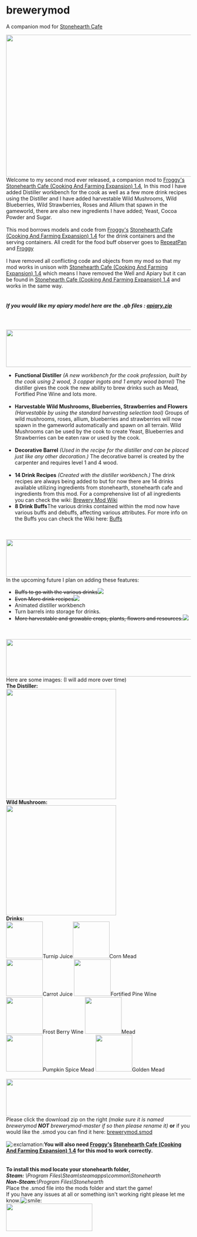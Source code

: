 # brewerymod
A companion mod for <a href="http://discourse.stonehearth.net/t/mod-stonehearth-cafe-cooking-and-farming-expansion-1-4/10159">Stonehearth Cafe</a>

<img src="https://cdn.discourse.org/business/uploads/stonehearth/original/3X/c/9/c9fc48f7bc15db3281fe6ca5d17ac161d7202885.png" width="613" height="387">
<br>
Welcome to my second mod ever released, a companion mod to <a href="http://discourse.stonehearth.net/users/Froggy/activity">Froggy's</a> <a href="http://discourse.stonehearth.net/t/mod-stonehearth-cafe-cooking-and-farming-expansion-1-4/10159">Stonehearth Cafe (Cooking And Farming Expansion) 1.4</a>, In this mod I have added Distiller workbench for the cook as well as a few more drink recipes using the Distiller and I have added harvestable Wild Mushrooms, Wild Blueberries, Wild Strawberries, Roses and Allium that spawn in the gameworld, there are also new ingredients I have added; Yeast, Cocoa Powder and Sugar.
<br><br>
This mod borrows models and code from <a href="http://discourse.stonehearth.net/users/Froggy/activity">Froggy's</a> <a href="http://discourse.stonehearth.net/t/mod-stonehearth-cafe-cooking-and-farming-expansion-1-4/10159">Stonehearth Cafe (Cooking And Farming Expansion) 1.4</a> for the drink containers and the serving containers.
All credit for the food buff observer goes to <a href="http://discourse.stonehearth.net/users/repeatpan/activity">RepeatPan</a> and <a href="http://discourse.stonehearth.net/users/Froggy/activity">Froggy</a>
<br><br>
I have removed all conflicting code and objects from my mod so that my mod works in unison with <a href="http://discourse.stonehearth.net/t/mod-stonehearth-cafe-cooking-and-farming-expansion-1-4/10159">Stonehearth Cafe (Cooking And Farming Expansion) 1.4</a> which means I have removed the Well and Apiary but it can be found in <a href="http://discourse.stonehearth.net/t/mod-stonehearth-cafe-cooking-and-farming-expansion-1-4/10159">Stonehearth Cafe (Cooking And Farming Expansion) 1.4</a> and works in the same way.
<br><br><h5>
If you would like my apiary model here are the .qb files : <a href="https://www.dropbox.com/s/jzajlc3m9g9uzlo/apiary.zip?dl=0">apiary.zip</a></h5>
<br><br>
<img src="https://cdn.discourse.org/business/uploads/stonehearth/original/3X/0/0/00e2678820f37164443a4787365bfcf13a79f337.png" width="613" height="102">
<br>
<ul>
<li><b>Functional Distiller</b> <i>(A new workbench for the cook profession, built by the cook using 2 wood, 3 copper ingots and 1 empty wood barrel)</i> The distiller gives the cook the new ability to brew drinks such as Mead, Fortified Pine Wine and lots more.</li>
<br>
<li><b>Harvestable Wild Mushrooms, Blueberries, Strawberries and Flowers</b> <i>(Harvestable by using the standard harvesting selection tool)</i> Groups of wild mushrooms, roses, allium, blueberries and strawberries will now spawn in the gameworld automatically and spawn on all terrain. Wild Mushrooms can be used by the cook to create Yeast, Blueberries and Strawberries can be eaten raw or used by the cook.</li>
<br>
<li><b>Decorative Barrel</b> <i>(Used in the recipe for the distiller and can be placed just like any other decoration.)</i> The decorative barrel is created by the carpenter and requires level 1 and 4 wood.</li>
<br>
<li><b>14 Drink Recipes</b> <i>(Created with the distiller workbench.)</i> The drink recipes are always being added to but for now there are 14 drinks available utilizing ingredients from stonehearth, stonehearth cafe and ingredients from this mod. For a comprehensive list of all ingredients you can check the wiki: <a href="http://github.com/kurohito/brewerymod/wiki/Home">Brewery Mod Wiki</a></li>
<li><b>8 Drink Buffs</b>The various drinks contained within the mod now have various buffs and debuffs, affecting various attributes. For more info on the Buffs you can check the Wiki here: <a href="http://github.com/kurohito/brewerymod/wiki/Buffs">Buffs</a></li>
</ul><br><br>
<img src="https://cdn.discourse.org/business/uploads/stonehearth/original/3X/8/5/85ca75a520504a3b92d944e73ce361f9024d8ec4.png" width="613" height="102">
<br>
In the upcoming future I plan on adding these features:
<br>
<ul>
<li><s>Buffs to go with the various drinks</s><img src="http://i794.photobucket.com/albums/yy224/blindrite/Brewery%20Mod/check_small_icon.png"></li>
<li><s>Even More drink recipes</s><img src="http://i794.photobucket.com/albums/yy224/blindrite/Brewery%20Mod/check_small_icon.png"></li>
<li>Animated distiller workbench</li>
<li>Turn barrels into storage for drinks.</li>
<li><s>More harvestable and growable crops, plants, flowers and resources.</s><img src="http://i794.photobucket.com/albums/yy224/blindrite/Brewery%20Mod/check_small_icon.png"></li>
</ul>
<br><br>
<img src="https://cdn.discourse.org/business/uploads/stonehearth/original/3X/a/5/a5949f13032348bb950af7943d295228b434f583.png" width="613" height="102">
<br>
Here are some images: (I will add more over time)
<br>
<b>The Distiller:</b><br>
<img src="https://cdn.discourse.org/business/uploads/stonehearth/original/3X/0/9/092e735ebe59c7837c50e0b7ab04d693f10c7a30.png" width="300" height="300">
<br>
<b>Wild Mushroom:</b><br>
<img src="https://cdn.discourse.org/business/uploads/stonehearth/original/3X/c/2/c21fc3d8c8110d394ee04c53f5da577cc1189416.png" width="300" height="300">
<br>
<b>Drinks:</b><br>
<img src="https://cdn.discourse.org/business/uploads/stonehearth/original/3X/4/d/4d2de77311182fd09606906036b342da2becc9de.png" width="100" height="100">Turnip Juice<img src="https://cdn.discourse.org/business/uploads/stonehearth/original/3X/4/f/4f41f780d878a7da3094842eef70fb07942f72b8.png" width="100" height="100">Corn Mead<br>
<img src="https://cdn.discourse.org/business/uploads/stonehearth/original/3X/4/0/4045fe98ff6d022c8afcc64aebf7662e3530baf4.png" width="100" height="100">Carrot Juice <img src="https://cdn.discourse.org/business/uploads/stonehearth/original/3X/3/a/3ac6cfd252b74fedad50e28477db4354174a268e.png" width="100" height="100">Fortified Pine Wine<br>
<img src="https://cdn.discourse.org/business/uploads/stonehearth/original/3X/6/5/659ff51483e4faf8499bc3a1676856764e397933.png" width="100" height="100">Frost Berry Wine <img src="https://cdn.discourse.org/business/uploads/stonehearth/original/3X/9/a/9a9ad935c75433de7f6babe86950de2bc7766a93.png" width="100" height="100">Mead<br>
<img src="https://cdn.discourse.org/business/uploads/stonehearth/original/3X/9/a/9a3dbb668dd1d3766bda387d1698a82c869c8284.png" width="100" height="100">Pumpkin Spice Mead <img src="https://cdn.discourse.org/business/uploads/stonehearth/original/3X/f/6/f607cfd7a789280a3dd741582242ec5049f54109.png" width="100" height="100">Golden Mead
<br><br>
<img src="https://cdn.discourse.org/business/uploads/stonehearth/original/3X/b/4/b45d7dc271e7c04ac373adfc342105ebb5f9593c.png" width="613" height="102">
<br>
Please click the download zip on the right <i>(make sure it is named brewerymod <b>NOT</b> brewerymod-master if so then please rename it)</i> <b>or</b> if you would like the .smod you can find it here: <a href="https://www.dropbox.com/s/5czh1j5dpnolam5/brewerymod.smod?dl=0">brewerymod.smod</a><br><br>
<img src="https://cdn.discourse.org/business/images/emoji/emoji_one/exclamation.png?v=0" title=":exclamation:" class="emoji" alt=":exclamation:"><b>You will also need <a href="http://discourse.stonehearth.net/users/Froggy/activity">Froggy's</a> <a href="http://discourse.stonehearth.net/t/mod-stonehearth-cafe-cooking-and-farming-expansion-1-4/10159">Stonehearth Cafe (Cooking And Farming Expansion) 1.4</a> for this mod to work correctly.</b>
<br><br><br>
<b>To install this mod locate your stonehearth folder,</b>
<br>
<i><b>Steam:</b> \Program Files\Steam\steamapps\common\Stonehearth</i><br>
<i><b>Non-Steam:</b>\Program Files\Stonehearth</i>
<br>
Place the .smod file into the mods folder and start the game!
<br>
If you have any issues at all or something isn't working right please let me know.<img src="https://cdn.discourse.org/business/images/emoji/emoji_one/smile.png?v=0" title=":smile:" class="emoji" alt=":smile:">
<br>
<img src="https://cdn.discourse.org/business/uploads/stonehearth/original/3X/3/9/390e5dd02b7e31ca568d214842b230fa1b855ba4.png" width="235" height="75">
